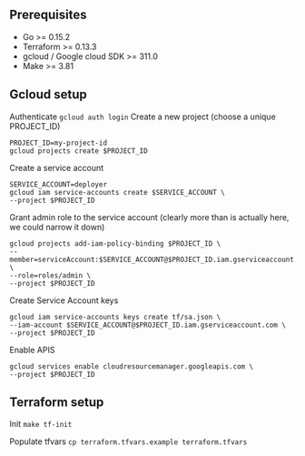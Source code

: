 


## Prerequisites
* Go >= 0.15.2
* Terraform >= 0.13.3
* gcloud / Google cloud SDK >= 311.0 
* Make >= 3.81

## Gcloud setup
Authenticate
`gcloud auth login`
Create a new project (choose a unique PROJECT_ID)
```
PROJECT_ID=my-project-id
gcloud projects create $PROJECT_ID
```
Create a service account
```
SERVICE_ACCOUNT=deployer
gcloud iam service-accounts create $SERVICE_ACCOUNT \
--project $PROJECT_ID
```
Grant admin role to the service account (clearly more than is actually here, we could narrow it down)
```
gcloud projects add-iam-policy-binding $PROJECT_ID \
--member=serviceAccount:$SERVICE_ACCOUNT@$PROJECT_ID.iam.gserviceaccount.com \
--role=roles/admin \
--project $PROJECT_ID
```
Create Service Account keys
```
gcloud iam service-accounts keys create tf/sa.json \
--iam-account $SERVICE_ACCOUNT@$PROJECT_ID.iam.gserviceaccount.com \
--project $PROJECT_ID
```
Enable APIS
```
gcloud services enable cloudresourcemanager.googleapis.com \
--project $PROJECT_ID
```

## Terraform setup
Init
`make tf-init`

Populate tfvars
`cp terraform.tfvars.example terraform.tfvars`

